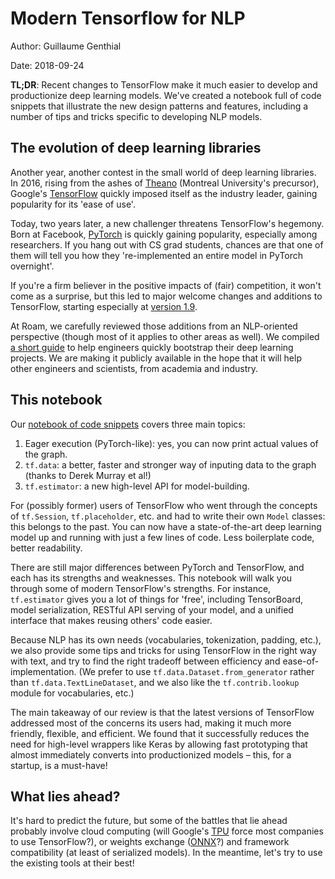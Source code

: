 # Modern Tensorflow for NLP

Author: Guillaume Genthial

Date: 2018-09-24


__TL;DR__: Recent changes to TensorFlow make it much easier to develop and productionize deep learning models. We've created a notebook full of code snippets that illustrate the new design patterns and features, including a number of tips and tricks specific to developing NLP models.


## The evolution of deep learning libraries

Another year, another contest in the small world of deep learning libraries. In 2016, rising from the ashes of [Theano](http://deeplearning.net/software/theano/) (Montreal University's precursor), Google's [TensorFlow](https://www.tensorflow.org/) quickly imposed itself as the industry leader, gaining popularity for its 'ease of use'.

Today, two years later, a new challenger threatens TensorFlow's hegemony. Born at Facebook, [PyTorch](https://pytorch.org/) is quickly gaining popularity, especially among researchers. If you hang out with CS grad students, chances are that one of them will tell you how they 're-implemented an entire model in PyTorch overnight'.

If you're a firm believer in the positive impacts of (fair) competition, it won't come as a surprise, but this led to major welcome changes and additions to TensorFlow, starting especially at [version 1.9](https://github.com/tensorflow/tensorflow/releases/tag/v1.9.0).

At Roam, we carefully reviewed those additions from an NLP-oriented perspective (though most of it applies to other areas as well). We compiled [a short guide](modern-tensorflow.ipynb) to help engineers quickly bootstrap their deep learning projects. We are making it publicly available in the hope that it will help other engineers and scientists, from academia and industry.

## This notebook

Our [notebook of code snippets](modern-tensorflow.ipynb) covers three main topics:

1. Eager execution (PyTorch-like): yes, you can now print actual values of the graph.
2. `tf.data`: a better, faster and stronger way of inputing data to the graph (thanks to Derek Murray et al!)
3. `tf.estimator`: a new high-level API for model-building.

For (possibly former) users of TensorFlow who went through the concepts of `tf.Session`, `tf.placeholder`, etc. and had to write their own `Model` classes: this belongs to the past. You can now have a state-of-the-art deep learning model up and running with just a few lines of code. Less boilerplate code, better readability.

There are still major differences between PyTorch and TensorFlow, and each has its strengths and weaknesses. This notebook will walk you through some of modern TensorFlow's strengths. For instance, `tf.estimator` gives you a lot of things for 'free', including TensorBoard, model serialization, RESTful API serving of your model, and a unified interface that makes reusing others' code easier.

Because NLP has its own needs (vocabularies, tokenization, padding, etc.), we also provide some tips and tricks for using TensorFlow in the right way with text, and try to find the right tradeoff between efficiency and ease-of-implementation. (We prefer to use `tf.data.Dataset.from_generator` rather than `tf.data.TextLineDataset`, and we also like the `tf.contrib.lookup` module for vocabularies, etc.)

The main takeaway of our review is that the latest versions of TensorFlow addressed most of the concerns its users had, making it much more friendly, flexible, and efficient. We found that it successfully reduces the need for high-level wrappers like Keras by allowing fast prototyping that almost immediately converts into productionized models &ndash; this, for a startup, is a must-have!

## What lies ahead?

It's hard to predict the future, but some of the battles that lie ahead probably involve cloud computing (will Google's [TPU](https://en.wikipedia.org/wiki/Tensor_processing_unit) force most companies to use TensorFlow?), or weights exchange ([ONNX](https://onnx.ai/)?) and framework compatibility (at least of serialized models). In the meantime, let's try to use the existing tools at their best!
